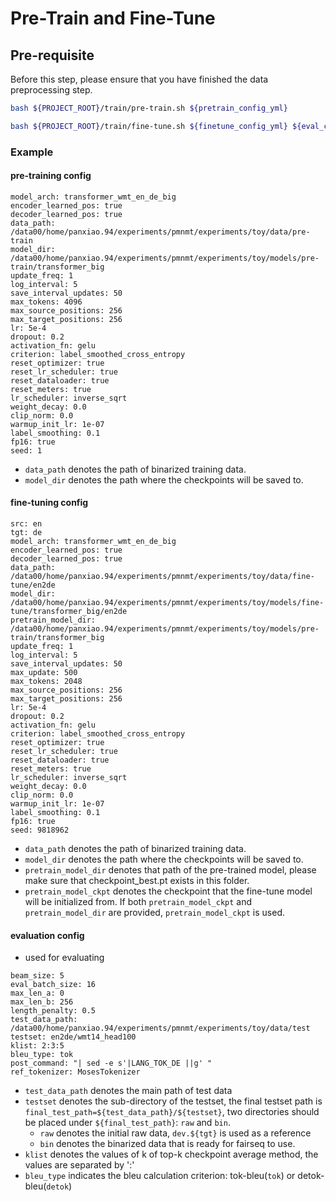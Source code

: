 # Pre-Train and Fine-Tune
## Pre-requisite

Before this step, please ensure that you have finished the data preprocessing step.

```bash
bash ${PROJECT_ROOT}/train/pre-train.sh ${pretrain_config_yml}
```

```bash
bash ${PROJECT_ROOT}/train/fine-tune.sh ${finetune_config_yml} ${eval_config_yml}
```

### Example
#### pre-training config
```text
model_arch: transformer_wmt_en_de_big
encoder_learned_pos: true
decoder_learned_pos: true
data_path: /data00/home/panxiao.94/experiments/pmnmt/experiments/toy/data/pre-train
model_dir: /data00/home/panxiao.94/experiments/pmnmt/experiments/toy/models/pre-train/transformer_big
update_freq: 1
log_interval: 5
save_interval_updates: 50
max_tokens: 4096
max_source_positions: 256
max_target_positions: 256
lr: 5e-4
dropout: 0.2
activation_fn: gelu
criterion: label_smoothed_cross_entropy
reset_optimizer: true
reset_lr_scheduler: true
reset_dataloader: true
reset_meters: true
lr_scheduler: inverse_sqrt
weight_decay: 0.0
clip_norm: 0.0
warmup_init_lr: 1e-07
label_smoothing: 0.1
fp16: true
seed: 1
```
* `data_path` denotes the path of binarized training data.
* `model_dir` denotes the path where the checkpoints will be saved to.

#### fine-tuning config
```text
src: en
tgt: de
model_arch: transformer_wmt_en_de_big
encoder_learned_pos: true
decoder_learned_pos: true
data_path: /data00/home/panxiao.94/experiments/pmnmt/experiments/toy/data/fine-tune/en2de
model_dir: /data00/home/panxiao.94/experiments/pmnmt/experiments/toy/models/fine-tune/transformer_big/en2de
pretrain_model_dir: /data00/home/panxiao.94/experiments/pmnmt/experiments/toy/models/pre-train/transformer_big
update_freq: 1
log_interval: 5
save_interval_updates: 50
max_update: 500
max_tokens: 2048
max_source_positions: 256
max_target_positions: 256
lr: 5e-4
dropout: 0.2
activation_fn: gelu
criterion: label_smoothed_cross_entropy
reset_optimizer: true
reset_lr_scheduler: true
reset_dataloader: true
reset_meters: true
lr_scheduler: inverse_sqrt
weight_decay: 0.0
clip_norm: 0.0
warmup_init_lr: 1e-07
label_smoothing: 0.1
fp16: true
seed: 9818962
```
* `data_path` denotes the path of binarized training data.
* `model_dir` denotes the path where the checkpoints will be saved to.
* `pretrain_model_dir` denotes that path of the pre-trained model, please make sure that checkpoint_best.pt exists in this folder.
* `pretrain_model_ckpt` denotes the checkpoint that the fine-tune model will be initialized from. If both `pretrain_model_ckpt` and `pretrain_model_dir` are provided, `pretrain_model_ckpt` is used.

#### evaluation config
* used for evaluating
```text
beam_size: 5
eval_batch_size: 16
max_len_a: 0
max_len_b: 256
length_penalty: 0.5
test_data_path: /data00/home/panxiao.94/experiments/pmnmt/experiments/toy/data/test
testset: en2de/wmt14_head100
klist: 2:3:5
bleu_type: tok
post_command: "| sed -e s'|LANG_TOK_DE ||g' "
ref_tokenizer: MosesTokenizer
```
* `test_data_path` denotes the main path of test data
* `testset` denotes the sub-directory of the testset, the final testset path is `final_test_path=${test_data_path}/${testset}`, two directories should be placed under `${final_test_path}`: `raw` and `bin`.
    * `raw` denotes the initial raw data,  `dev.${tgt}` is used as a reference
    * `bin` denotes the binarized data that is ready for fairseq to use.
* `klist` denotes the values of k of top-k checkpoint average method, the values are separated by ':'
* `bleu_type` indicates the bleu calculation criterion: tok-bleu(`tok`) or detok-bleu(`detok`)
